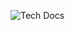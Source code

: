 ![Tech Docs](https://github.com/hvitoi/tech-docs/assets/44772383/5411416d-9b92-4d9a-bf94-ad0210570184)
